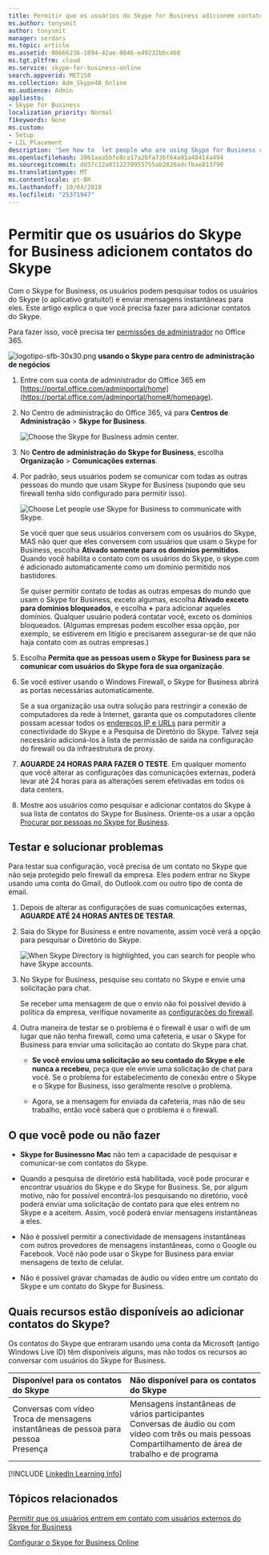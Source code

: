 ```yaml
---
title: Permitir que os usuários do Skype for Business adicionem contatos do Skype
ms.author: tonysmit
author: tonysmit
manager: serdars
ms.topic: article
ms.assetid: 08666236-1894-42ae-8846-e49232bbc460
ms.tgt.pltfrm: cloud
ms.service: skype-for-business-online
search.appverid: MET150
ms.collection: Adm_Skype4B_Online
ms.audience: Admin
appliesto:
- Skype for Business
localization_priority: Normal
f1keywords: None
ms.custom:
- Setup
- LIL_Placement
description: 'See how to  let people who are using Skype for Business contact Skype for Business users from outside your organization and add them to their list of contacts. '
ms.openlocfilehash: 3961aaa5bfe8ca17a28fa736f64a91a48414a494
ms.sourcegitcommit: dd37c12a0312270955755ab2826adcfbae813790
ms.translationtype: MT
ms.contentlocale: pt-BR
ms.lasthandoff: 10/04/2018
ms.locfileid: "25371947"
---
```

# <a name="let-skype-for-business-users-add-skype-contacts"></a>Permitir que os usuários do Skype for Business adicionem contatos do Skype

Com o Skype for Business, os usuários podem pesquisar todos os usuários do Skype (o aplicativo gratuito!) e enviar mensagens instantâneas para eles. Este artigo explica o que você precisa fazer para adicionar contatos do Skype. 
  
Para fazer isso, você precisa ter [permissões de administrador](https://support.office.com/en-us/article/da585eea-f576-4f55-a1e0-87090b6aaa9d?ui=en-US&rs=en-US&ad=US) no Office 365.

![logotipo-sfb-30x30.png](../images/sfb-logo-30x30.png) **usando o Skype para centro de administração de negócios**
  
1. Entre com sua conta de administrador do Office 365 em [https://portal.office.com/adminportal/home](https://portal.office.com/adminportal/home#/homepage).
    
2. No Centro de administração do Office 365, vá para **Centros de Administração** > **Skype for Business**. 
    
    ![Choose the Skype for Business admin center.](../images/376a7a45-e6e3-4716-be09-d2f294d885a2.png)
  
3. No **Centro de administração do Skype for Business**, escolha **Organização** > **Comunicações externas**. 
    
4. Por padrão, seus usuários podem se comunicar com todas as outras pessoas do mundo que usam Skype for Business (supondo que seu firewall tenha sido configurado para permitir isso). 
    
    ![Choose Let people use Skype for Business to communicate with Skype.](../images/333789f8-2ea6-4bbd-805b-18130f427999.png)
  
    Se você quer que seus usuários conversem com os usuários do Skype, MAS não quer que eles conversem com usuários que usam o Skype for Business, escolha **Ativado somente para os domínios permitidos**. Quando você habilita o contato com os usuários do Skype, o skype.com é adicionado automaticamente como um domínio permitido nos bastidores. 
    
    Se quiser permitir contato de todas as outras empesas do mundo que usam o Skype for Business, exceto algumas, escolha **Ativado exceto para domínios bloqueados**, e escolha **+** para adicionar aqueles domínios. Qualquer usuário poderá contatar você, exceto os domínios bloqueados. (Algumas empresas podem escolher essa opção, por exemplo, se estiverem em litígio e precisarem assegurar-se de que não haja contato com as outras empresas.)
    
5. Escolha **Permita que as pessoas usem o Skype for Business para se comunicar com usuários do Skype fora de sua organização**. 
    
6.  Se você estiver usando o Windows Firewall, o Skype for Business abrirá as portas necessárias automaticamente.
    
    Se a sua organização usa outra solução para restringir a conexão de computadores da rede à Internet, garanta que os computadores cliente possam acessar todos os [endereços IP e URLs](https://support.office.com/en-us/article/8548a211-3fe7-47cb-abb1-355ea5aa88a2) para permitir a conectividade do Skype e a Pesquisa de Diretório do Skype. Talvez seja necessário adicioná-los à lista de permissão de saída na configuração do firewall ou da infraestrutura de proxy.
    
7. **AGUARDE 24 HORAS PARA FAZER O TESTE**. Em qualquer momento que você alterar as configurações das comunicações externas, poderá levar até 24 horas para as alterações serem efetivadas em todos os data centers.
    
8. Mostre aos usuários como pesquisar e adicionar contatos do Skype à sua lista de contatos do Skype for Business. Oriente-os a usar a opção [Procurar por pessoas no Skype for Business](https://support.office.com/en-us/article/b12500ef-e37f-4d22-aade-c11277e53f19).
    
## <a name="test-and-troubleshoot"></a>Testar e solucionar problemas

Para testar sua configuração, você precisa de um contato no Skype que não seja protegido pelo firewall da empresa. Eles podem entrar no Skype usando uma conta do Gmail, do Outlook.com ou outro tipo de conta de email.
  
1. Depois de alterar as configurações de suas comunicações externas, **AGUARDE ATÉ 24 HORAS ANTES DE TESTAR**.
    
2. Saia do Skype for Business e entre novamente, assim você verá a opção para pesquisar o Diretório do Skype. 
    
    ![When Skype Directory is highlighted, you can search for people who have Skype accounts.](../images/76ee9fab-1ac3-4f4a-9569-f5f2606dbb7a.png)
  
3. No Skype for Business, pesquise seu contato no Skype e envie uma solicitação para chat. 
    
    Se receber uma mensagem de que o envio não foi possível devido à política da empresa, verifique novamente as [configurações do firewall](https://support.office.com/en-us/article/8548a211-3fe7-47cb-abb1-355ea5aa88a2). 
    
4. Outra maneira de testar se o problema é o firewall é usar o wifi de um lugar que não tenha firewall, como uma cafeteria, e usar o Skype for Business para enviar uma solicitação ao contato do Skype para chat. 
    
   - **Se você enviou uma solicitação ao seu contado do Skype e ele nunca a recebeu**, peça que ele envie uma solicitação de chat para você. Se o problema for estabelecimento de conexão entre o Skype e o Skype for Business, isso geralmente resolve o problema.
    
   - Agora, se a mensagem for enviada da cafeteria, mas não de seu trabalho, então você saberá que o problema é o firewall. 
    
## <a name="what-you-can-and-cant-do"></a>O que você pode ou não fazer

- **Skype for Businessno Mac** não tem a capacidade de pesquisar e comunicar-se com contatos do Skype.
    
- Quando a pesquisa de diretório está habilitada, você pode procurar e encontrar usuários do Skype e do Skype for Business. Se, por algum motivo, não for possível encontrá-los pesquisando no diretório, você poderá enviar uma solicitação de contato para que eles entrem no Skype e a aceitem. Assim, você poderá enviar mensagens instantâneas a eles. 
    
- Não é possível permitir a conectividade de mensagens instantâneas com outros provedores de mensagens instantâneas, como o Google ou Facebook. Você não pode usar o Skype for Business para enviar mensagens de texto de celular.

- Não é possível gravar chamadas de áudio ou vídeo entre um contato do Skype e um contato do Skype for Business.
    
## <a name="what-features-are-available-when-adding-skype-contacts"></a>Quais recursos estão disponíveis ao adicionar contatos do Skype?

Os contatos do Skype que entraram usando uma conta da Microsoft (antigo Windows Live ID) têm disponíveis alguns, mas não todos os recursos ao conversar com usuários do Skype for Business.
  
|**Disponível para os contatos do Skype**|**Não disponível para os contatos do Skype**|
|:-----|:-----|
| Conversas com vídeo <br/>  Troca de mensagens instantâneas de pessoa para pessoa <br/>  Presença <br/> | Mensagens instantâneas de vários participantes <br/>  Conversas de áudio ou com vídeo com três ou mais pessoas <br/>  Compartilhamento de área de trabalho e de programa <br/> |
   
[!INCLUDE [LinkedIn Learning Info](../../common/office/linkedin-learning-info.md)]
   
## <a name="related-topics"></a>Tópicos relacionados

[Permitir que os usuários entrem em contato com usuários externos do Skype for Business](allow-users-to-contact-external-skype-for-business-users.md)
  
[Configurar o Skype for Business Online](set-up-skype-for-business-online.md)

  
 